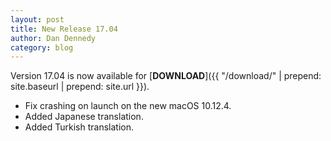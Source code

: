 ```yaml
---
layout: post
title: New Release 17.04
author: Dan Dennedy
category: blog
---
```

Version 17.04 is now available for [**DOWNLOAD**]({{ "/download/" | prepend: site.baseurl | prepend: site.url }}).

* Fix crashing on launch on the new macOS 10.12.4.
* Added Japanese translation.
* Added Turkish translation.
